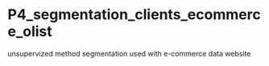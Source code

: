 # P4_segmentation_clients_ecommerce_olist
unsupervized method segmentation used with e-commerce data website
